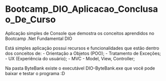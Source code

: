 # Bootcamp_DIO_Aplicacao_Conclusao_De_Curso
Aplicação simples de Console que demostra os conceitos aprendidos no Bootcamp .Net Fundamental DIO

  Está simples aplicação possui recursos e funcionalidades que estão dentro dos conceitos de:
    - Orientação a Objetos (POO);
    - Tratamento de Exceções;
    - UX (Experiência do usuário);
    - MVC - Model, View, Controller;

Na pasta ByteBank existe o executável DIO-ByteBank.exe que você pode baixar e testar o programa :D
